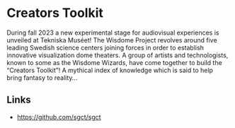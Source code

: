 # Creators Toolkit

During fall 2023 a new experimental stage for audiovisual experiences is unveiled at Tekniska Muséet! The Wisdome Project revolves around five leading Swedish science centers joining forces in order to establish innovative visualization dome theaters. A group of artists and technologists, known to some as the Wisdome Wizards, have come together to build the “Creators Toolkit”! A mythical index of knowledge which is said to help bring fantasy to reality…

## Links

- https://github.com/sgct/sgct
